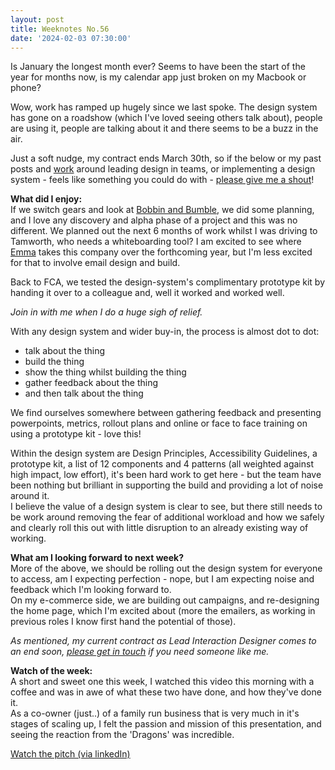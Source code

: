 ```yaml
---
layout: post
title: Weeknotes No.56
date: '2024-02-03 07:30:00'
---
```

Is January the longest month ever? Seems to have been the start of the year for months now, is my calendar app just broken on my Macbook or phone?

Wow, work has ramped up hugely since we last spoke. The design system has gone on a roadshow (which I've loved seeing others talk about), people are using it, people are talking about it and there seems to be a buzz in the air.

Just a soft nudge, my contract ends March 30th, so if the below or my past posts and <a href="/work.html">work</a> around leading design in teams, or implementing a design system - feels like something you could do with - <a href="/contact.html">please give me a shout</a>!

<strong>What did I enjoy:</strong><br>
If we switch gears and look at <a href="https://www.bobbinandbumble.com/">Bobbin and Bumble</a>, we did some planning, and I love any discovery and alpha phase of a project and this was no different. We planned out the next 6 months of work whilst I was driving to Tamworth, who needs a whiteboarding tool? I am excited to see where <a href="https://www.linkedin.com/in/emma-cattell/">Emma</a> takes this company over the forthcoming year, but I'm less excited for that to involve email design and build.

Back to FCA, we tested the design-system's complimentary prototype kit by handing it over to a colleague and, well it worked and worked well. 

<em>Join in with me when I do a huge sigh of relief.</em>

With any design system and wider buy-in, the process is almost dot to dot:
<ul>
<li>talk about the thing</li>
<li>build the thing</li>
<li>show the thing whilst building the thing</li>
<li>gather feedback about the thing</li>
<li>and then talk about the thing</li>
</ul>

We find ourselves somewhere between gathering feedback and presenting powerpoints, metrics, rollout plans and online or face to face training on using a prototype kit - love this!

Within the design system are Design Principles, Accessibility Guidelines, a prototype kit, a list of 12 components and 4 patterns (all weighted against high impact, low effort), it's been hard work to get here - but the team have been nothing but brilliant in supporting the build and providing a lot of noise around it.<br>
I believe the value of a design system is clear to see, but there still needs to be work around removing the fear of additional workload and how we safely and clearly roll this out with little disruption to an already existing way of working.

<STRONG>What am I looking forward to next week?</strong><br>
More of the above, we should be rolling out the design system for everyone to access, am I expecting perfection - nope, but I am expecting noise and feedback which I'm looking forward to.<br>
On my e-commerce side, we are building out campaigns, and re-designing the home page, which I'm excited about (more the emailers, as working in previous roles I know first hand the potential of those).<br>

<em>As mentioned, my current contract as Lead Interaction Designer comes to an end soon, <a href="/contact.html">please get in touch</a> if you need someone like me.</em>

<strong>Watch of the week:</strong><br>
A short and sweet one this week, I watched this video this morning with a coffee and was in awe of what these two have done, and how they've done it.<br>
As a co-owner (just..) of a family run business that is very much in it's stages of scaling up, I felt the passion and mission of this presentation, and seeing the reaction from the 'Dragons' was incredible.

<a href="https://www.linkedin.com/posts/stevenbartlett-123_history-was-made-in-the-den-last-night-did-activity-7159196567025958912-Qd0h">Watch the pitch (via linkedIn)</a>
